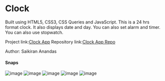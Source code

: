 # Clock
Built using HTML5, CSS3, CSS Queries and JavaScript.
This is a 24 hrs format clock. It also displays date and day.
You can also set alarm and timer. You can also use stopwatch.

Project link:[Clock App](https://kishorbalgi.github.io/Clock/)
Repository link:[Clock App Repo](https://github.com/KishorBalgi/Clock)

Author: Saikiran Anandas
#### Snaps
![image](https://user-images.githubusercontent.com/75678927/152204975-66ec142e-68cf-4225-8c06-27df67148719.png)
![image](https://user-images.githubusercontent.com/75678927/152205853-bf457361-63bd-4f14-b6ea-c2ee1ee146e4.png)
![image](https://user-images.githubusercontent.com/75678927/152205451-f3d3e0c5-c6ba-4878-a1cd-65411503a8ff.png)
![image](https://user-images.githubusercontent.com/75678927/152205572-93885058-ee20-45ce-ac7b-fcdaacf33867.png)
![image](https://user-images.githubusercontent.com/75678927/152205664-826a0582-112e-446c-947b-78a42a38f03b.png)

